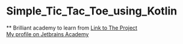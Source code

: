 # Simple_Tic_Tac_Toe_using_Kotlin
** Brilliant academy to learn from
[Link to The Project](https://hyperskill.org/projects/123)
<br>[My profile on Jetbrains Academy](https://hyperskill.org/profile/245202926)

